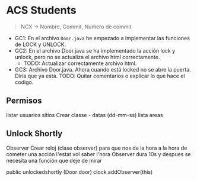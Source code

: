 # ACS Students

> NCX -> Nombre, Commit, Numero de commit
- GC1:
En el archivo `Door.java` he empezado a implementar las funciones de LOCK y UNLOCK.
- GC2: En el archivo Door.java se ha implementado la acción lock y unlock, pero
  no se actualiza el archivo html correctamente.
    - TODO: Actualizar correctamente archivo html.
- GC3: Archivo Door.java. Ahora cuando está locked no se abre la puerta.
  Diría que ya está.
  TODO: Quitar comentarios o explicar lo que hace el codigo.

Permisos
-----------
listar usuarios
sitios
Crear classe - datas (dd-mm-ss)
lista areas

Unlock Shortly  
---------------
Observer
Crear reloj (clase observer) para que nos de la hora a la hora de cometer
una acción
l'estat vol saber l'hora
Observer dura 10s y despues se necesita una función que deje de mirar

public unlockedshortly (Door door)
clock.addObserver(this)